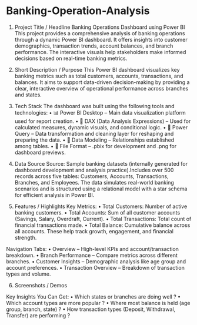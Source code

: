 # Banking-Operation-Analysis
1. Project Title / Headline
Banking Operations Dashboard using Power BI
This project provides a comprehensive analysis of banking operations through a dynamic Power BI dashboard. It offers insights into customer demographics, transaction trends, account balances, and branch performance. The interactive visuals help stakeholders make informed decisions based on real-time banking metrics.

3. Short Description / Purpose
This Power BI dashboard visualizes key banking metrics such as total customers, accounts, transactions, and balances. It aims to support data-driven decision-making by providing a clear, interactive overview of operational performance across branches and states.

4. Tech Stack
The dashboard was built using the following tools and technologies:
• 📊 Power BI Desktop – Main data visualization platform used for report creation.
• 🧠 DAX (Data Analysis Expressions) – Used for calculated measures, dynamic visuals, and conditional logic.
• 📂 Power Query – Data transformation and cleaning layer for reshaping and preparing the data.
• 📝 Data Modeling – Relationships established among tables.
• 📁 File Format – .pbix for development and .png for dashboard previews.

5. Data Source
Source: Sample banking datasets (internally generated for dashboard development and analysis practice).Includes over 500 records across five tables: Customers, Accounts, Transactions, Branches, and Employees. The data simulates real-world banking scenarios and is structured using a relational model with a star schema for efficient analysis in Power BI.

6. Features / Highlights
Key Metrics:
• Total Customers: Number of active banking customers.
• Total Accounts: Sum of all customer accounts (Savings, Salary, Overdraft, Current).
• Total Transactions: Total count of financial transactions made.
• Total Balance: Cumulative balance across all accounts.
These help track growth, engagement, and financial strength.

Navigation Tabs:
• Overview – High-level KPIs and account/transaction breakdown.
• Branch Performance – Compare metrics across different branches.
• Customer Insights – Demographic analysis like age group and account preferences.
• Transaction Overview – Breakdown of transaction types and volume.

6. Screenshots / Demos


Key Insights You Can Get:
• Which states or branches are doing well ?
• Which account types are more popular ?
• Where most balance is held (age group, branch, state) ?
• How transaction types (Deposit, Withdrawal, Transfer) are performing ?
